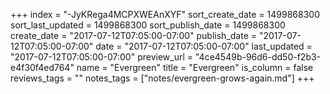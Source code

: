 +++
index = "-JyKRega4MCPXWEAnXYF"
sort_create_date = 1499868300
sort_last_updated = 1499868300
sort_publish_date = 1499868300
create_date = "2017-07-12T07:05:00-07:00"
publish_date = "2017-07-12T07:05:00-07:00"
date = "2017-07-12T07:05:00-07:00"
last_updated = "2017-07-12T07:05:00-07:00"
preview_url = "4ce4549b-96d6-dd50-f2b3-e4f30f4ed764"
name = "Evergreen"
title = "Evergreen"
is_column = false
reviews_tags = ""
notes_tags = ["notes/evergreen-grows-again.md"]
+++

